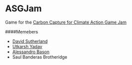 # ASGJam
Game for the [Carbon Capture for Climate Action Game Jam](https://itch.io/jam/asgj-climate-change) 

####Memebers 
- [David Sutherland](https://github.com/1603405)
- [Utkarsh Yadav](https://github.com/utkarshyadav009) 
- [Alessandro Bason](https://github.com/alessandrobason) 
- Saul Banderas Brotheridge 
